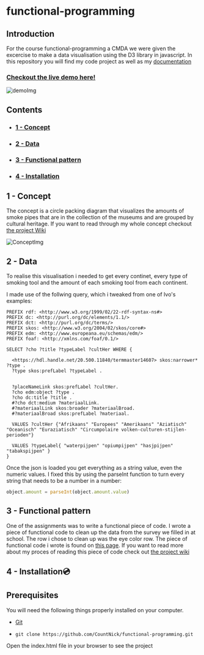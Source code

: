 # functional-programming

## Introduction

For the course functional-programming a CMDA we were given the excercise to make a data visualisation using the D3 library in javascript. In this repository you will find my code project as well as my [documentation](https://github.com/CountNick/functional-programming/wiki)

### [Checkout the live demo here!](https://countnick.github.io/functional-programming/)
![demoImg](https://i.imgur.com/N1vvuSj.png)

## Contents

* ### [1 - Concept](#1-Concept)
* ### [2 - Data](#2-data)
* ### [3 - Functional pattern](#3-Functional-pattern)
* ### [4 - Installation](#4-Installation)


## 1 - Concept

The concept is a circle packing diagram that visualizes the amounts of smoke pipes that are in the collection of the museums and are grouped by cultural heritage. If you want to read through my whole concept checkout [the project Wiki](https://github.com/CountNick/functional-programming/wiki/2.3---Concept)

![ConceptImg](https://i.imgur.com/CKsA8Fr.png)

## 2 - Data

To realise this visualisation i needed to get every continet, every type of smoking tool and the amount of each smoking tool from each continent.

I made use of the follwing query, which i tweaked from one of Ivo's examples:

```
PREFIX rdf: <http://www.w3.org/1999/02/22-rdf-syntax-ns#>
PREFIX dc: <http://purl.org/dc/elements/1.1/>
PREFIX dct: <http://purl.org/dc/terms/>
PREFIX skos: <http://www.w3.org/2004/02/skos/core#>
PREFIX edm: <http://www.europeana.eu/schemas/edm/>
PREFIX foaf: <http://xmlns.com/foaf/0.1/>

SELECT ?cho ?title ?typeLabel ?cultHer WHERE {

  <https://hdl.handle.net/20.500.11840/termmaster14607> skos:narrower* ?type .
  ?type skos:prefLabel ?typeLabel .
  
  
  ?placeNameLink skos:prefLabel ?cultHer.
  ?cho edm:object ?type .
  ?cho dc:title ?title .
  #?cho dct:medium ?materiaalLink.
  #?materiaalLink skos:broader ?materiaalBroad.
  #?materiaalBroad skos:prefLabel ?materiaal.
  
  VALUES ?cultHer {"Afrikaans" "Europees" "Amerikaans" "Aziatisch" "Oceanisch" "Euraziatisch" "Circumpolaire volken-culturen-stijlen-perioden"}
  
  VALUES ?typeLabel{ "waterpijpen" "opiumpijpen" "hasjpijpen" "tabakspijpen" }
}
```

Once the json is loaded you get everything as a string value, even the numeric values. I fixed this by using the parseInt function to turn every string that needs to be a number in a number: 

```javascript
object.amount = parseInt(object.amount.value)
```

## 3 - Functional pattern


One of the assignments was to write a functional piece of code. I wrote a piece of functional code to clean up the data from the survey we filled in at school. The row i chose to clean up was the eye color row. The piece of functional code i wrote is found on [this page](https://github.com/CountNick/functional-programming/blob/master/js/index.js). If you want to read more about my proces of reading this piece of code check out [the project wiki](https://github.com/CountNick/functional-programming/wiki/3.2-Data-cleaning)

## 4 - Installation:cd:

## Prerequisites

You will need the following things properly installed on your computer.

* [Git](https://git-scm.com/)


* `git clone https://github.com/CountNick/functional-programming.git`

Open the index.html file in your browser to see the project

